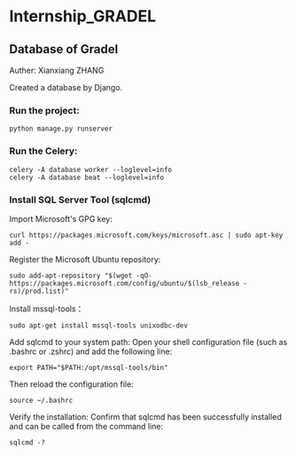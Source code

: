 # Internship_GRADEL
## Database of Gradel
 Auther: Xianxiang ZHANG

Created a database by Django.

### Run the project:
```
python manage.py runserver
```

### Run the Celery:
```
celery -A database worker --loglevel=info
celery -A database beat --loglevel=info
```

### Install SQL Server Tool (sqlcmd)

Import Microsoft's GPG key:
```
curl https://packages.microsoft.com/keys/microsoft.asc | sudo apt-key add -
```

Register the Microsoft Ubuntu repository:
```
sudo add-apt-repository "$(wget -qO- https://packages.microsoft.com/config/ubuntu/$(lsb_release -rs)/prod.list)"
```

Install mssql-tools：
```
sudo apt-get install mssql-tools unixodbc-dev
```

Add sqlcmd to your system path:
Open your shell configuration file (such as .bashrc or .zshrc) and add the following line:
```
export PATH="$PATH:/opt/mssql-tools/bin"
```

Then reload the configuration file:
```
source ~/.bashrc
```

Verify the installation:
Confirm that sqlcmd has been successfully installed and can be called from the command line:
```
sqlcmd -?
```